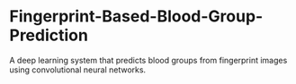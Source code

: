 # Fingerprint-Based-Blood-Group-Prediction
A deep learning system that predicts blood groups from fingerprint images using convolutional neural networks.
